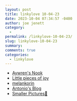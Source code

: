 ```yaml
---
layout: post
title: linkylove 10-04-23
date: 2023-10-04 07:34:57 -0400
author: joe jenett
category:
  - 
permalink: /linkylove-10-04-23/
slug: linkylove-10-04-23
summary: 
comments: true
categories:
  - linkylove
---
```

<ul class="linkylove">
	<li><a title="Aywren's Nook | Gaming & Geek Blog " href="https://aywren.com/">Aywren's Nook</a></li>
	<li><a title="Ray, but also Annalisa or Anna" href="https://ray-of-sunshine.net/">Little pieces of joy</a></li>
	<li><a title="Kori" href="https://melankorin.net/">melankorin</a></li>
	<li><a title="Antonio Rodrigues" href="https://antonio.is/">Antonio's Blog</a></li>
	<li><a title="Smaller Pictures" href="https://smaller-pictures.appspot.com/">Smaller Pictures</a><a href="https://pinboard.in/u:numike">📌</a></li>
</ul>

<a href="https://brid.gy/publish/mastodon"></a>